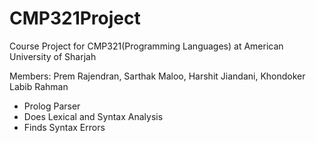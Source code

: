 # CMP321Project

Course Project for CMP321(Programming Languages) at American University of Sharjah

Members: Prem Rajendran, Sarthak Maloo, Harshit Jiandani, Khondoker Labib Rahman

- Prolog Parser
- Does Lexical and Syntax Analysis
- Finds Syntax Errors
